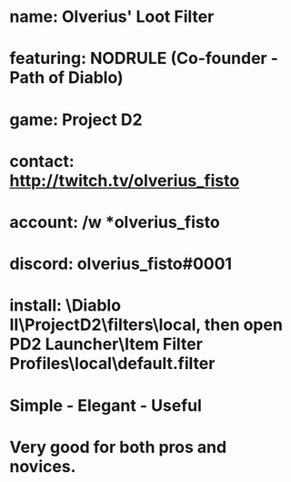 # name: Olverius' Loot Filter
# featuring: NODRULE (Co-founder - Path of Diablo)
# game: Project D2
# contact: http://twitch.tv/olverius_fisto
# account: /w *olverius_fisto
# discord: olverius_fisto#0001
# install: \Diablo II\ProjectD2\filters\local, then open PD2 Launcher\Item Filter Profiles\local\default.filter
# Simple - Elegant - Useful
# Very good for both pros and novices.
